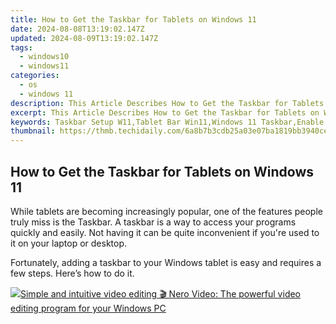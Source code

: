 ```yaml
---
title: How to Get the Taskbar for Tablets on Windows 11
date: 2024-08-08T13:19:02.147Z
updated: 2024-08-09T13:19:02.147Z
tags:
  - windows10
  - windows11
categories:
  - os
  - windows 11
description: This Article Describes How to Get the Taskbar for Tablets on Windows 11
excerpt: This Article Describes How to Get the Taskbar for Tablets on Windows 11
keywords: Taskbar Setup W11,Tablet Bar Win11,Windows 11 Taskbar,Enable Tab Bar W11,Windows 11 Display Bar,Add Bar to Tabs W11,Configuring Bar W11
thumbnail: https://thmb.techidaily.com/6a8b7b3cdb25a03e07ba1819bb3940ce3cb079bf3680cebd2f9e48a956c136d3.jpg
---
```


## How to Get the Taskbar for Tablets on Windows 11

 While tablets are becoming increasingly popular, one of the features people truly miss is the Taskbar. A taskbar is a way to access your programs quickly and easily. Not having it can be quite inconvenient if you're used to it on your laptop or desktop.

 Fortunately, adding a taskbar to your Windows tablet is easy and requires a few steps. Here’s how to do it.



<ins class="adsbygoogle"
      style="display:block"
      data-ad-client="ca-pub-7571918770474297"
      data-ad-slot="8358498916"
      data-ad-format="auto"
      data-full-width-responsive="true"></ins>
<!-- affiliate ads begin -->
<a href="https://store.nero.com/order/checkout.php?PRODS=42296685&QTY=1&AFFILIATE=108875&CART=1"><img src="http://cdnwww.nero.com/nero-com-wAssets/img/banners/2022/video-pp/ScreenshotSlider/Nero-Video-Advanced-editing.JPG" border="0">Simple and intuitive video editing
🎬 Nero Video:
The powerful video editing program for your Windows PC</a>
<!-- affiliate ads end -->